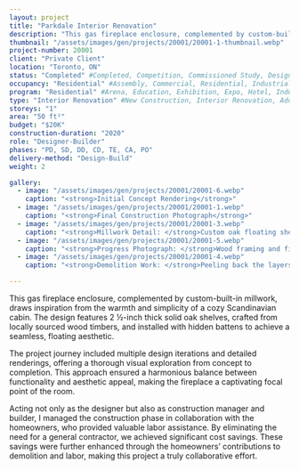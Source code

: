 ```yaml
---
layout: project 
title: "Parkdale Interior Renovation"
description: "This gas fireplace enclosure, complemented by custom-built-in millwork, draws inspiration from the warmth and simplicity of a cozy Scandinavian cabin. The design features 2 ½-inch thick solid oak shelves, crafted from locally sourced wood timbers, and installed with hidden battens to achieve a seamless, floating aesthetic."
thumbnail: "/assets/images/gen/projects/20001/20001-1-thumbnail.webp"
project-number: 20001
client: "Private Client"
location: "Toronto, ON"
status: "Completed" #Completed, Competition, Commissioned Study, Design Development, Construction, Demolished, Study
occupancy: "Residential" #Assembly, Commercial, Residential, Industrial, Institutional   
program: "Residential" #Arena, Education, Exhibition, Expo, Hotel, Industrial, Industry, Infrastructure, Landscape, Leisure, Library, Masterplan, Mixed Use, Museum/Gallery, Office, Parking, Pavillion, Publicspace, Religion, Research, Residential, Restaurant/Bar, Retail, Scenography, Services, Theatre
type: "Interior Renovation" #New Construction, Interior Renovation, Addition, Adaptive Reuse
storeys: "1"
area: "50 ft²"
budget: "$20K"
construction-duration: "2020"
role: "Designer-Builder"
phases: "PD, SD, DD, CD, TE, CA, PO"
delivery-method: "Design-Build"
weight: 2

gallery:
  - image: "/assets/images/gen/projects/20001/20001-6.webp"
    caption: "<strong>Initial Concept Rendering</strong>"
  - image: "/assets/images/gen/projects/20001/20001-1.webp"
    caption: "<strong>Final Construction Photograph</strong>"
  - image: "/assets/images/gen/projects/20001/20001-3.webp"
    caption: "<strong>Millwork Detail: </strong>Custom oak floating shelves and MDF cabinets with oak accents."
  - image: "/assets/images/gen/projects/20001/20001-5.webp"
    caption: "<strong>Progress Photograph: </strong>Wood framing and fireplace installation in progress."
  - image: "/assets/images/gen/projects/20001/20001-4.webp"
    caption: "<strong>Demolition Work: </strong>Peeling back the layers of previous interventions to reaveal original lathe & plaster walls."

---
```

This gas fireplace enclosure, complemented by custom-built-in millwork, draws inspiration from the warmth and simplicity of a cozy Scandinavian cabin. The design features 2 ½-inch thick solid oak shelves, crafted from locally sourced wood timbers, and installed with hidden battens to achieve a seamless, floating aesthetic.

The project journey included multiple design iterations and detailed renderings, offering a thorough visual exploration from concept to completion. This approach ensured a harmonious balance between functionality and aesthetic appeal, making the fireplace a captivating focal point of the room.

Acting not only as the designer but also as construction manager and builder, I managed the construction phase in collaboration with the homeowners, who provided valuable labor assistance. By eliminating the need for a general contractor, we achieved significant cost savings. These savings were further enhanced through the homeowners’ contributions to demolition and labor, making this project a truly collaborative effort.